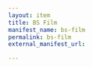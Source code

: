 ```yaml
---
layout: item
title: BS Film
manifest_name: bs-film
permalink: bs-film
external_manifest_url: 

---
```

<!-- Add an essay or interpretive material below this line,
using HTML or markdown.  Do not modify this file above this line -->
